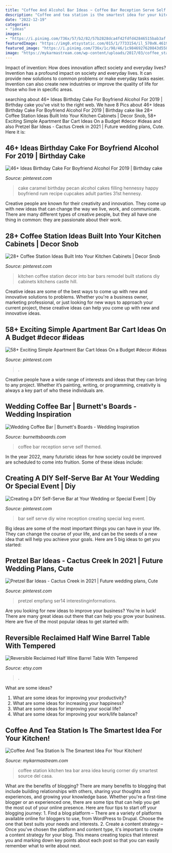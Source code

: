 ```yaml
---
title: "Coffee And Alcohol Bar Ideas ~ Coffee Bar Reception Serve Self Themed"
description: "Coffee and tea station is the smartest idea for your kitchen!"
date: "2022-12-19"
categories:
- "ideas"
images:
- "https://i.pinimg.com/736x/57/b2/82/57b2828dca4f42fdfd42846515bab3af.jpg"
featuredImage: "https://img0.etsystatic.com/015/1/7733154/il_570xN.461914652_5opg.jpg"
featured_image: "https://i.pinimg.com/736x/1c/98/46/1c9846927620843d558f795403571476.jpg"
image: "https://mykarmastream.com/wp-content/uploads/2017/03/coffee_station.jpg"
---
```



Impact of invention: How does innovation affect society and everyday lives?
Invention has a profound impact on society and everyday lives. It can provide new solutions to common problems or make everyday tasks easier. Invention can also create new industries or improve the quality of life for those who live in specific areas.

	

		
searching about 46+ Ideas Birthday Cake For Boyfriend Alcohol For 2019 | Birthday cake you've visit to the right web. We have 8 Pics about 46+ Ideas Birthday Cake For Boyfriend Alcohol For 2019 | Birthday cake like 28+ Coffee Station Ideas Built Into Your Kitchen Cabinets | Decor Snob, 58+ Exciting Simple Apartment Bar Cart Ideas On a Budget #decor #ideas and also Pretzel Bar Ideas - Cactus Creek in 2021 | Future wedding plans, Cute. Here it is:
		
    
## 46+ Ideas Birthday Cake For Boyfriend Alcohol For 2019 | Birthday Cake

<img loading=lazy src="https://i.pinimg.com/736x/f0/08/12/f0081247644cf024754a965267da170b.jpg" onerror="this.onerror=null;this.src='https://tse4.mm.bing.net/th?id=OIP.XqO_Q2UN4awlNUvMVwZdgwAAAA&amp;pid=15.1';" alt="46+ Ideas Birthday Cake For Boyfriend Alcohol For 2019 | Birthday cake">

_Source: pinterest.com_

>cake caramel birthday pecan alcohol cakes filling hennessy happy boyfriend rum recipe cupcakes adult parties 31st hennesy. 

	

Creative people are known for their creativity and innovation. They come up with new ideas that can change the way we live, work, and communicate. There are many different types of creative people, but they all have one thing in common: they are passionate about their work.

    
## 28+ Coffee Station Ideas Built Into Your Kitchen Cabinets | Decor Snob

<img loading=lazy src="https://i.pinimg.com/736x/6a/64/b0/6a64b0610fd0ccda2bd22b18f409d296.jpg" onerror="this.onerror=null;this.src='https://tse4.mm.bing.net/th?id=OIP.vK8rFIGYUr_UOwUnQSZxwQHaLH&amp;pid=15.1';" alt="28+ Coffee Station Ideas Built Into Your Kitchen Cabinets | Decor Snob">

_Source: pinterest.com_

>kitchen coffee station decor into bar bars remodel built stations diy cabinets kitchens castle hill. 

	

Creative ideas are some of the best ways to come up with new and innovative solutions to problems. Whether you're a business owner, marketing professional, or just looking for new ways to approach your current project, these creative ideas can help you come up with new and innovative ideas.

    
## 58+ Exciting Simple Apartment Bar Cart Ideas On A Budget #decor #ideas

<img loading=lazy src="https://i.pinimg.com/736x/57/b2/82/57b2828dca4f42fdfd42846515bab3af.jpg" onerror="this.onerror=null;this.src='https://tse4.mm.bing.net/th?id=OIP.WfKeXC250YUtZrBxMM6U8AHaJ3&amp;pid=15.1';" alt="58+ Exciting Simple Apartment Bar Cart Ideas On a Budget #decor #ideas">

_Source: pinterest.com_

>. 

	

Creative people have a wide range of interests and ideas that they can bring to any project. Whether it’s painting, writing, or programming, creativity is always a key part of who these individuals are.

    
## Wedding Coffee Bar | Burnett&#039;s Boards - Wedding Inspiration

<img loading=lazy src="http://burnettsboards.com/wp-content/uploads/2016/08/wedding-reception-coffee-bar-6.jpg" onerror="this.onerror=null;this.src='https://tse2.mm.bing.net/th?id=OIP.P8M35O6FN3gLp-71yPbZ4gHaLG&amp;pid=15.1';" alt="Wedding Coffee Bar | Burnett&#039;s Boards - Wedding Inspiration">

_Source: burnettsboards.com_

>coffee bar reception serve self themed. 

	

In the year 2022, many futuristic ideas for how society could be improved are scheduled to come into fruition. Some of these ideas include: 

    
## Creating A DIY Self-Serve Bar At Your Wedding Or Special Event | Diy

<img loading=lazy src="https://i.pinimg.com/736x/bb/33/75/bb3375ba6c234a5ad11b3065536742c1--vineyard-wedding-kegs-at-wedding.jpg" onerror="this.onerror=null;this.src='https://tse3.mm.bing.net/th?id=OIP.saoQM5cOaTatJmRVmwixNgHaLH&amp;pid=15.1';" alt="Creating a DIY Self-Serve Bar at Your Wedding or Special Event | Diy">

_Source: pinterest.com_

>bar self serve diy wine reception creating special keg event. 

	

Big ideas are some of the most important things you can have in your life. They can change the course of your life, and can be the seeds of a new idea that will help you achieve your goals. Here are 5 big ideas to get you started: 

    
## Pretzel Bar Ideas - Cactus Creek In 2021 | Future Wedding Plans, Cute

<img loading=lazy src="https://i.pinimg.com/736x/1c/98/46/1c9846927620843d558f795403571476.jpg" onerror="this.onerror=null;this.src='https://tse4.mm.bing.net/th?id=OIP.2pQmROcz4lx0rh5DSdgPjwHaJ4&amp;pid=15.1';" alt="Pretzel Bar Ideas - Cactus Creek in 2021 | Future wedding plans, Cute">

_Source: pinterest.com_

>pretzel empfang ser14 interestinginformations. 

	

Are you looking for new ideas to improve your business? You're in luck! There are many great ideas out there that can help you grow your business. Here are five of the most popular ideas to get started with:

    
## Reversible Reclaimed Half Wine Barrel Table With Tempered

<img loading=lazy src="https://img0.etsystatic.com/015/1/7733154/il_570xN.461914652_5opg.jpg" onerror="this.onerror=null;this.src='https://tse1.mm.bing.net/th?id=OIP.ucScVQ8S0hXRWg69b2PR-wHaJ4&amp;pid=15.1';" alt="Reversible Reclaimed Half Wine Barrel Table With Tempered">

_Source: etsy.com_

>. 

	

What are some ideas?
1. What are some ideas for improving your productivity? 
2. What are some ideas for increasing your happiness? 
3. What are some ideas for improving your social life? 
4. What are some ideas for improving your work/life balance?

    
## Coffee And Tea Station Is The Smartest Idea For Your Kitchen!

<img loading=lazy src="https://mykarmastream.com/wp-content/uploads/2017/03/coffee_station.jpg" onerror="this.onerror=null;this.src='https://tse2.mm.bing.net/th?id=OIP.mwwZqU0UiWwnZ14PDFWzYwDxEs&amp;pid=15.1';" alt="Coffee And Tea Station Is The Smartest Idea For Your Kitchen!">

_Source: mykarmastream.com_

>coffee station kitchen tea bar area idea keurig corner diy smartest source del casa. 

	

What are the benefits of blogging?
There are many benefits to blogging that include building relationships with others, sharing your thoughts and experiences, and growing your knowledge base. Whether you're a first-time blogger or an experienced one, there are some tips that can help you get the most out of your online presence. Here are four tips to start off your blogging journey: 1. Find a blog platform – There are a variety of platforms available online for bloggers to use, from WordPress to Drupal. Choose the one that best suits your needs and interests. 2. Create a content strategy – Once you've chosen the platform and content type, it's important to create a content strategy for your blog. This means creating topics that interest you and marking down key points about each post so that you can easily remember what to write about next. 
